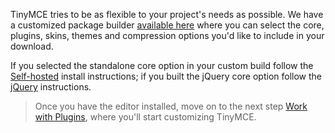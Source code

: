 TinyMCE tries to be as flexible to your project's needs as possible. We have a customized package builder [available here]({{site.get-tiny}}custom-builds/) where you can select the core, plugins, skins, themes and compression options you'd like to include in your download.

If you selected the standalone core option in your custom build follow the [Self-hosted](#sdkinstall) install instructions; if you built the jQuery core option follow the [jQuery](#jqueryinstall) instructions.

> Once you have the editor installed, move on to the next step [Work with Plugins](../work-with-plugins/), where you'll start customizing TinyMCE.
